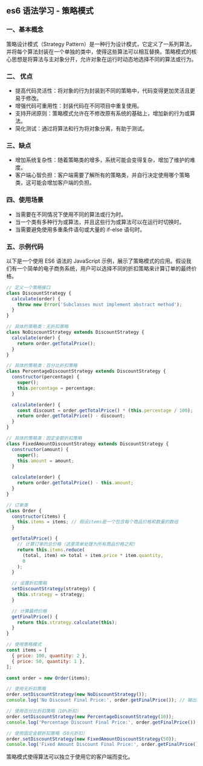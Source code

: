 ## es6 语法学习 - 策略模式

### 一、基本概念

策略设计模式（Strategy Pattern）是一种行为设计模式，它定义了一系列算法，并将每个算法封装在一个单独的类中，使得这些算法可以相互替换。策略模式的核心思想是将算法与主对象分开，允许对象在运行时动态地选择不同的算法或行为。

### 二、 优点

- 提高代码灵活性：将对象的行为封装到不同的策略中，代码变得更加灵活且更易于修改。
- 增强代码可重用性：封装代码在不同项目中重复使用。
- 支持开闭原则：策略模式允许在不修改原有系统的基础上，增加新的行为或算法。
- 简化测试：通过将算法和行为将对象分离，有助于测试。

### 三、缺点

- 增加系统复杂性：随着策略类的增多，系统可能会变得复杂，增加了维护的难度。
- 客户端心智负担：客户端需要了解所有的策略类，并自行决定使用哪个策略类，这可能会增加客户端的负担。

### 四、使用场景

- 当需要在不同情况下使用不同的算法或行为时。
- 当一个类有多种行为或算法，并且这些行为或算法可以在运行时切换时。
- 当需要避免使用多重条件语句或大量的 if-else 语句时。

### 五、示例代码

以下是一个使用 ES6 语法的 JavaScript 示例，展示了策略模式的应用。假设我们有一个简单的电子商务系统，用户可以选择不同的折扣策略来计算订单的最终价格。

```javascript
// 定义一个策略接口
class DiscountStrategy {
  calculate(order) {
    throw new Error('Subclasses must implement abstract method');
  }
}

// 具体的策略类：无折扣策略
class NoDiscountStrategy extends DiscountStrategy {
  calculate(order) {
    return order.getTotalPrice();
  }
}

// 具体的策略类：百分比折扣策略
class PercentageDiscountStrategy extends DiscountStrategy {
  constructor(percentage) {
    super();
    this.percentage = percentage;
  }

  calculate(order) {
    const discount = order.getTotalPrice() * (this.percentage / 100);
    return order.getTotalPrice() - discount;
  }
}

// 具体的策略类：固定金额折扣策略
class FixedAmountDiscountStrategy extends DiscountStrategy {
  constructor(amount) {
    super();
    this.amount = amount;
  }

  calculate(order) {
    return order.getTotalPrice() - this.amount;
  }
}

// 订单类
class Order {
  constructor(items) {
    this.items = items; // 假设items是一个包含每个商品价格和数量的数组
  }

  getTotalPrice() {
    // 计算订单的总价格（这里简单处理为所有商品价格之和）
    return this.items.reduce(
      (total, item) => total + item.price * item.quantity,
      0
    );
  }

  // 设置折扣策略
  setDiscountStrategy(strategy) {
    this.strategy = strategy;
  }

  // 计算最终价格
  getFinalPrice() {
    return this.strategy.calculate(this);
  }
}

// 使用策略模式
const items = [
  { price: 100, quantity: 2 },
  { price: 50, quantity: 1 },
];

const order = new Order(items);

// 使用无折扣策略
order.setDiscountStrategy(new NoDiscountStrategy());
console.log('No Discount Final Price:', order.getFinalPrice()); // 输出：250

// 使用百分比折扣策略（10%折扣）
order.setDiscountStrategy(new PercentageDiscountStrategy(10));
console.log('Percentage Discount Final Price:', order.getFinalPrice()); // 输出：225

// 使用固定金额折扣策略（50元折扣）
order.setDiscountStrategy(new FixedAmountDiscountStrategy(50));
console.log('Fixed Amount Discount Final Price:', order.getFinalPrice()); // 输出：200
```

策略模式使得算法可以独立于使用它的客户端而变化。
